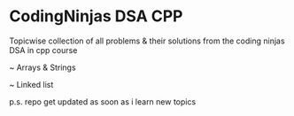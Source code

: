 # CodingNinjas DSA CPP
Topicwise collection of all problems & their solutions from the coding ninjas DSA in cpp course

  ~ Arrays & Strings
  
  ~ Linked list
  
  
  p.s. repo get updated as soon as i learn new topics
